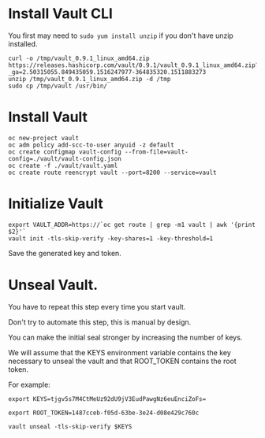 # Install Vault CLI

You first may need to `sudo yum install unzip` if you don't have unzip installed.

```
curl -o /tmp/vault_0.9.1_linux_amd64.zip https://releases.hashicorp.com/vault/0.9.1/vault_0.9.1_linux_amd64.zip?_ga=2.50315055.849435059.1516247977-364835320.1511883273 
unzip /tmp/vault_0.9.1_linux_amd64.zip -d /tmp
sudo cp /tmp/vault /usr/bin/
```

# Install Vault
```
oc new-project vault
oc adm policy add-scc-to-user anyuid -z default
oc create configmap vault-config --from-file=vault-config=./vault/vault-config.json
oc create -f ./vault/vault.yaml
oc create route reencrypt vault --port=8200 --service=vault
```
# Initialize Vault
```
export VAULT_ADDR=https://`oc get route | grep -m1 vault | awk '{print $2}'`
vault init -tls-skip-verify -key-shares=1 -key-threshold=1
```
Save the generated key and token. 

# Unseal Vault.
 
You have to repeat this step every time you start vault. 

Don't try to automate this step, this is manual by design. 

You can make the initial seal stronger by increasing the number of keys. 

We will assume that the KEYS environment variable contains the key necessary to unseal the vault and that ROOT_TOKEN contains the root token.

For example:

`export KEYS=tjgv5s7M4CtMeUz92dU9jV3EudPawgNz6euEnciZoFs=`


`export ROOT_TOKEN=1487cceb-f05d-63be-3e24-d08e429c760c`



```
vault unseal -tls-skip-verify $KEYS
```
